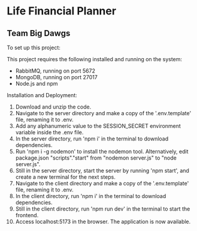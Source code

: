 # Life Financial Planner
## Team Big Dawgs

To set up this project:

This project requires the following installed and running on the system:
- RabbitMQ, running on port 5672
- MongoDB, running on port 27017
- Node.js and npm

Installation and Deployment:
1. Download and unzip the code.
2. Navigate to the server directory and make a copy of the '.env.template' file, renaming it to .env.
3. Add any alphanumeric value to the SESSION_SECRET environment variable inside the .env file.
4. In the server directory, run 'npm i' in the terminal to download dependencies.
5. Run 'npm i -g nodemon' to install the nodemon tool. Alternatively, edit package.json "scripts"."start" from "nodemon server.js" to "node server.js".
6. Still in the server directory, start the server by running 'npm start', and create a new terminal for the next steps.
8. Navigate to the client directory and make a copy of the '.env.template' file, renaming it to .env.
9. In the client directory, run 'npm i' in the terminal to download dependencies.
10. Still in the client directory, run 'npm run dev' in the terminal to start the frontend.
11. Access localhost:5173 in the browser. The application is now available.

   
